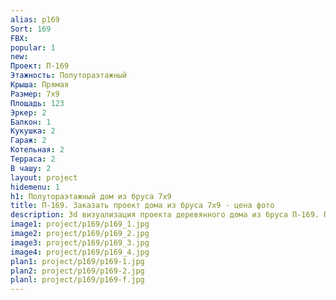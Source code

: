 ```yaml
---
alias: p169
Sort: 169
FBX: 
popular: 1
new: 
Проект: П-169
Этажность: Полутораэтажный
Крыша: Прямая
Размер: 7х9
Площадь: 123
Эркер: 2
Балкон: 1
Кукушка: 2
Гараж: 2
Котельная: 2
Терраса: 2
В чашу: 2
layout: project
hidemenu: 1
h1: Полутораэтажный дом из бруса 7х9
title: П-169. Заказать проект дома из бруса 7х9 - цена фото
description: 3d визуализация проекта деревянного дома из бруса П-169. Площадь 123 м2, размер 7х9. Вы можете внести любые изменения в проект.
image1: project/p169/p169_1.jpg
image2: project/p169/p169_2.jpg
image3: project/p169/p169_3.jpg
image4: project/p169/p169_4.jpg
plan1: project/p169/p169-1.jpg
plan2: project/p169/p169-2.jpg
planl: project/p169/p169-f.jpg
---
```

